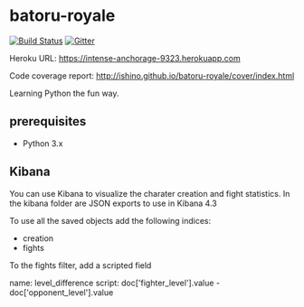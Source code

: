 batoru-royale
=============

[![Build Status](https://travis-ci.org/Ishino/batoru-royale.svg?branch=master)](https://travis-ci.org/Ishino/batoru-royale)
[![Gitter](https://badges.gitter.im/Ishino/batoru-royale.svg)](https://gitter.im/Ishino/batoru-royale)

Heroku URL: https://intense-anchorage-9323.herokuapp.com

Code coverage report: http://ishino.github.io/batoru-royale/cover/index.html

Learning Python the fun way.

## prerequisites ##

- Python 3.x


## Kibana ##

You can use Kibana to visualize the charater creation and fight statistics. In the kibana folder are JSON exports
to use in Kibana 4.3

To use all the saved objects add the following indices:

- creation
- fights

To the fights filter, add a scripted field

name: level_difference
script: doc['fighter_level'].value - doc['opponent_level'].value
